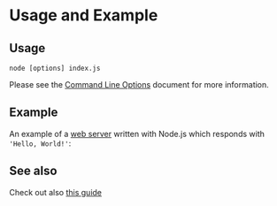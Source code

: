 # Usage and Example

## Usage

`node [options] index.js`

Please see the [Command Line Options][] document for more information.

## Example

An example of a [web server][] written with Node.js which responds with
`'Hello, World!'`:

## See also

Check out also [this guide][]

[Command Line Options]: cli.md#options
[this guide]: https://nodejs.org/
[web server]: example.md

[Command Line Options `.html`]: cli.html#cli-options
[web server `.html`]: example.html
